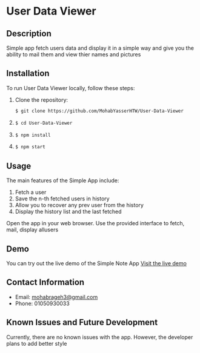 # User Data Viewer


## Description
Simple app fetch users data and display it in a simple way and give you the ability to mail them and view thier names and pictures

## Installation
To run User Data Viewer locally, follow these steps:

1. Clone the repository:
   ```bash
   $ git clone https://github.com/MohabYasserHTW/User-Data-Viewer

2. 
    ```bash 
    $ cd User-Data-Viewer
3.  ```bash 
    $ npm install
4.  ```bash
    $ npm start

## Usage

The main features of the Simple  App include:

1. Fetch a user 
2. Save the n-th fetched users in history
3. Allow you to recover any prev user from the history
4. Display the history list and the last fetched 


Open the app in your web browser.
Use the provided interface to fetch, mail, display allusers

## Demo

You can try out the live demo of the Simple Note App 
[Visit the live demo](https://mohabyasserhtw.github.io/User-Data-Viewer/)

## Contact Information

- Email: mohabrageh3@gmail.com
- Phone: 01050930033

## Known Issues and Future Development
Currently, there are no known issues with the app. However, the developer plans to add better style 
